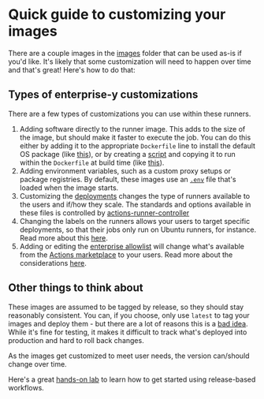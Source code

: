 # Quick guide to customizing your images

There are a couple images in the [images](../images/) folder that can be used as-is if you'd like.  It's likely that some customization will need to happen over time and that's great!  Here's how to do that:

## Types of enterprise-y customizations

There are a few types of customizations you can use within these runners.

1. Adding software directly to the runner image.  This adds to the size of the image, but should make it faster to execute the job.  You can do this either by adding it to the appropriate `Dockerfile` line to install the default OS package (like [this](../images/ubuntu-focal.Dockerfile#L35)), or by creating a [script](../images/software/) and copying it to run within the `Dockerfile` at build time (like [this](../images/ubuntu-focal.Dockerfile#L67)).
1. Adding environment variables, such as a custom proxy setups or package registries.  By default, these images use an [`.env`](../images/.env) file that's loaded when the image starts.
1. Customizing the [deployments](../deployments/) changes the type of runners available to the users and if/how they scale.  The standards and options available in these files is controlled by [actions-runner-controller](https://github.com/actions-runner-controller/actions-runner-controller)
1. Changing the labels on the runners allows your users to target specific deployments, so that their jobs only run on Ubuntu runners, for instance.  Read more about this [here](https://docs.github.com/en/enterprise-cloud@latest/actions/hosting-your-own-runners/using-labels-with-self-hosted-runners).
1. Adding or editing the [enterprise allowlist](https://docs.github.com/en/enterprise-cloud@latest/admin/github-actions/getting-started-with-github-actions-for-your-enterprise/introducing-github-actions-to-your-enterprise) will change what's available from the [Actions marketplace](https://github.com/marketplace?type=actions) to your users.  Read more about the considerations [here](https://docs.github.com/en/enterprise-cloud@latest/actions/security-guides/security-hardening-for-github-actions#using-third-party-actions).

## Other things to think about

These images are assumed to be tagged by release, so they should stay reasonably consistent.  You can, if you choose, only use `latest` to tag your images and deploy them - but there are a lot of reasons this is a [bad idea](https://kubernetes.io/docs/concepts/configuration/overview/#using-labels).  While it's fine for testing, it makes it difficult to track what's deployed into production and hard to roll back changes.

As the images get customized to meet user needs, the version can/should change over time.

Here's a great [hands-on lab](https://lab.github.com/githubtraining/create-a-release-based-workflow) to learn how to get started using release-based workflows.

